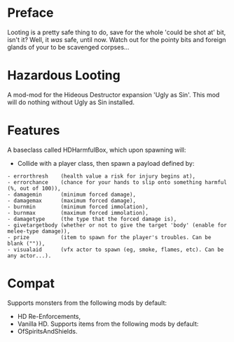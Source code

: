 # Preface
 Looting is a pretty safe thing to do, save for the whole 'could be shot at' bit, isn't it? Well, it *was* safe, until now. Watch out for the pointy bits and foreign glands of your to be scavenged corpses...
# Hazardous Looting
 A mod-mod for the Hideous Destructor expansion 'Ugly as Sin'. This mod will do nothing without Ugly as Sin installed.
# Features
 A baseclass called HDHarmfulBox, which upon spawning will:
 - Collide with a player class, then spawn a payload defined by:
 ```
 - errorthresh    (health value a risk for injury begins at),
 - errorchance    (chance for your hands to slip onto something harmful (%, out of 100)),
 - damagemin      (minimum forced damage),
 - damagemax      (maximum forced damage),
 - burnmin        (minimum forced immolation),
 - burnmax        (maximum forced immolation),
 - damagetype     (the type that the forced damage is),
 - givetargetbody (whether or not to give the target 'body' (enable for melee-type damage)),
 - prize          (item to spawn for the player's troubles. Can be blank ("")),
 - visualaid      (vfx actor to spawn (eg, smoke, flames, etc). Can be any actor...).
 ```
 # Compat
  Supports monsters from the following mods by default:
  - HD Re-Enforcements,
  - Vanilla HD.
  Supports items from the following mods by default:
  - OfSpiritsAndShields.